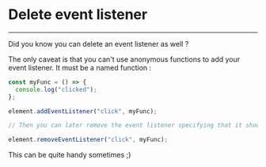 # Delete event listener

---

Did you know you can delete an event listener as well ?

The only caveat is that you can't use anonymous functions to add your event listener. It must be a named function :

```js
const myFunc = () => {
  console.log("clicked");
};

element.addEventListener("click", myFunc);

// Then you can later remove the event listener specifying that it should remove the "click" event to this specific function.

element.removeEventListener("click", myFunc);
```

This can be quite handy sometimes ;)
